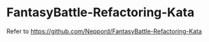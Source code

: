 # FantasyBattle-Refactoring-Kata

Refer to https://github.com/Neppord/FantasyBattle-Refactoring-Kata
